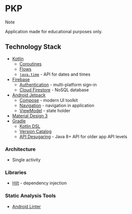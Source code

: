 # PKP

> [!NOTE]
> Application made for educational purposes only.

## Technology Stack

- [Kotlin](https://kotlinlang.org/)
  - [Coroutines](https://kotlinlang.org/docs/coroutines-overview.html)
  - [Flows](https://kotlinlang.org/docs/flow.html)
  - [`java.time`](https://docs.oracle.com/javase/8/docs/api/java/time/package-summary.html) - API for dates and times
- [Firebase](https://firebase.google.com/)
  - [Authentication](https://firebase.google.com/products/auth) - multi-platform sign-in
  - [Cloud Firestore](https://firebase.google.com/products/firestore) - NoSQL database
- [Android Jetpack](https://developer.android.com/jetpack)
  - [Compose](https://developer.android.com/jetpack/compose) - modern UI toolkit
  - [Navigation](https://developer.android.com/guide/navigation) - navigation in application
  - [ViewModel](https://developer.android.com/topic/libraries/architecture/viewmodel) - state holder
- [Material Design 3](https://m3.material.io/)
- [Gradle](https://gradle.org/)
  - [Kotlin DSL](https://docs.gradle.org/current/userguide/kotlin_dsl.html)
  - [Version Catalog](https://docs.gradle.org/current/userguide/platforms.html)
  - [API Desugaring](https://developer.android.com/studio/write/java8-support-table) - Java 8+ API for older app API levels

### Architecture

- Single activity

### Libraries

- [Hilt](https://developer.android.com/training/dependency-injection/hilt-android) - dependency injection

### Static Analysis Tools

- [Android Linter](https://developer.android.com/studio/write/lint)
